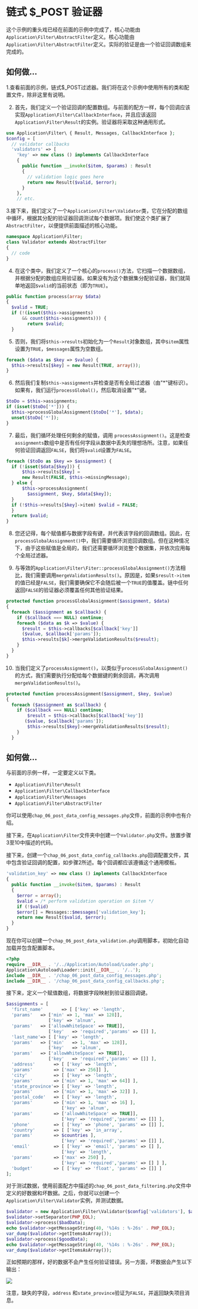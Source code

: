 # 链式 $\_POST 验证器

这个示例的重头戏已经在前面的示例中完成了，核心功能由`Application\Filter\AbstractFilter`定义。核心功能由`Application\Filter\AbstractFilter`定义。实际的验证是由一个验证回调数组来完成的。

## 如何做...

1.查看前面的示例，链式$\_POST过滤器。我们将在这个示例中使用所有的类和配置文件，除非这里有说明。

2. 首先，我们定义一个验证回调的配置数组。与前面的配方一样，每个回调应该实现`Application\Filter\CallbackInterface`，并且应该返回`Application\Filter\Result`的实例。验证器将采取这种通用形式。

```php
use Application\Filter\ { Result, Messages, CallbackInterface };
$config = [
  // validator callbacks
  'validators' => [
    'key' => new class () implements CallbackInterface 
    {
      public function __invoke($item, $params) : Result
      {
        // validation logic goes here
        return new Result($valid, $error);
      }
    },
    // etc.
```

3.接下来，我们定义了一个`Application\Filter\Validator`类，它在分配的数组中循环，根据其分配的验证器回调测试每个数据项。我们使这个类扩展了`AbstractFilter`，以便提供前面描述的核心功能。

```php
namespace Application\Filter;
class Validator extends AbstractFilter
{
  // code
}
```

4. 在这个类中，我们定义了一个核心的`process()`方法，它扫描一个数据数组，并根据分配的数组应用验证器。如果没有为这个数据集分配验证器，我们就简单地返回`$valid`的当前状态（即为`TRUE`）。

```php
public function process(array $data)
{
  $valid = TRUE;
  if (!(isset($this->assignments) 
      && count($this->assignments))) {
        return $valid;
  }
```

5. 否则，我们将`$this->results`初始化为一个`Result`对象数组，其中`$item`属性设置为`TRUE`，`$messages`属性为空数组。

```php
foreach ($data as $key => $value) {
  $this->results[$key] = new Result(TRUE, array());
}
```

6. 然后我们复制`$this->assignments`并检查是否有全局过滤器（由"\*"键标识）。如果有，我们运行`processGlobal()`，然后取消设置"\*"键。

```php
$toDo = $this->assignments;
if (isset($toDo['*'])) {
  $this->processGlobalAssignment($toDo['*'], $data);
  unset($toDo['*']);
}
```

7. 最后，我们循环处理任何剩余的赋值，调用 `processAssignment()`。这是检查`assignments`数组中是否有任何字段从数据中丢失的理想场所。注意，如果任何验证回调返回`FALSE`，我们将`$valid`设置为`FALSE`。

```php
foreach ($toDo as $key => $assignment) {
  if (!isset($data[$key])) {
      $this->results[$key] = 
      new Result(FALSE, $this->missingMessage);
  } else {
      $this->processAssignment(
        $assignment, $key, $data[$key]);
  }
  if (!$this->results[$key]->item) $valid = FALSE;
  }
  return $valid;
}
```

8. 您还记得，每个赋值都与数据字段有键，并代表该字段的回调数组。因此，在`processGlobalAssignment()`中，我们需要循环浏览回调数组。但在这种情况下，由于这些赋值是全局的，我们还需要循环浏览整个数据集，并依次应用每个全局过滤器。

9. 与等效的`Application\Filter\Fiter::processGlobalAssignment()`方法相比，我们需要调用`mergeValidationResults()`。原因是，如果`$result->item`的值已经是`FALSE`，我们需要确保它不会随后被一个`TRUE`的值覆盖。链中任何返回`FALSE`的验证器必须覆盖任何其他验证结果。

```php
protected function processGlobalAssignment($assignment, $data)
{
  foreach ($assignment as $callback) {
    if ($callback === NULL) continue;
    foreach ($data as $k => $value) {
      $result = $this->callbacks[$callback['key']]
      ($value, $callback['params']);
      $this->results[$k]->mergeValidationResults($result);
    }
  }
}
```

10. 当我们定义了`processAssignment()`，以类似于`processGlobalAssignment()`的方式，我们需要执行分配给每个数据键的剩余回调，再次调用`mergeValidationResults()`。

```php
protected function processAssignment($assignment, $key, $value)
{
  foreach ($assignment as $callback) {
    if ($callback === NULL) continue;
        $result = $this->callbacks[$callback['key']]
       ($value, $callback['params']);
        $this->results[$key]->mergeValidationResults($result);
    }
  }
```

## 如何做...

与前面的示例一样，一定要定义以下类。

* `Application\Filter\Result`
* `Application\Filter\CallbackInterface`
* `Application\Filter\Messages`
* `Application\Filter\AbstractFilter`

你可以使用`chap_06_post_data_config_messages.php`文件，前面的示例中也有介绍。

接下来，在`Application\Filter`文件夹中创建一个`Validator.php`文件。放置步骤3至10中描述的代码。

接下来，创建一个`chap_06_post_data_config_callbacks.php`回调配置文件，其中包含验证回调的配置，如步骤2所述。每个回调都应该遵循这个通用模板。

```php
'validation_key' => new class () implements CallbackInterface 
{
  public function __invoke($item, $params) : Result
  {
    $error = array();
    $valid = /* perform validation operation on $item */
    if (!$valid) 
    $error[] = Messages::$messages['validation_key'];
    return new Result($valid, $error);
  }
}
```

现在你可以创建一个`chap_06_post_data_validation.php`调用脚本，初始化自动加载并包含配置脚本。

```php
<?php
require __DIR__ . '/../Application/Autoload/Loader.php';
Application\Autoload\Loader::init(__DIR__ . '/..');
include __DIR__ . '/chap_06_post_data_config_messages.php';
include __DIR__ . '/chap_06_post_data_config_callbacks.php';
```

接下来，定义一个赋值数组，将数据字段映射到验证器回调键。

```php
$assignments = [
  'first_name'       => [ ['key' => 'length',  
  'params'   => ['min' => 1, 'max' => 128]], 
                ['key' => 'alnum',   
  'params'   => ['allowWhiteSpace' => TRUE]],
                ['key'   => 'required','params' => []] ],
  'last_name'=> [ ['key' => 'length',  
  'params'   => ['min'   => 1, 'max' => 128]],
                ['key'   => 'alnum',   
  'params'   => ['allowWhiteSpace' => TRUE]],
                ['key'   => 'required','params' => []] ],
  'address'       => [ ['key' => 'length',  
  'params'        => ['max' => 256]] ],
  'city'          => [ ['key' => 'length',  
  'params'        => ['min' => 1, 'max' => 64]] ], 
  'state_province'=> [ ['key' => 'length',  
  'params'        => ['min' => 1, 'max' => 32]] ], 
  'postal_code'   => [ ['key' => 'length',  
  'params'        => ['min' => 1, 'max' => 16] ], 
                     ['key' => 'alnum',   
  'params'        => ['allowWhiteSpace' => TRUE]],
                     ['key' => 'required','params' => []] ],
  'phone'         => [ ['key' => 'phone', 'params' => []] ],
  'country'       => [ ['key' => 'in_array',
  'params'        => $countries ], 
                     ['key' => 'required','params' => []] ],
  'email'         => [ ['key' => 'email', 'params' => [] ],
                     ['key' => 'length',  
  'params'        => ['max' => 250] ], 
                     ['key' => 'required','params' => [] ] ],
  'budget'        => [ ['key' => 'float', 'params' => []] ]
];
```

对于测试数据，使用前面配方中描述的`chap_06_post_data_filtering.php`文件中定义的好数据和坏数据。之后，你就可以创建一个`Application\Filter\Validator`实例，并测试数据。

```php
$validator = new Application\Filter\Validator($config['validators'], $assignments);
$validator->setSeparator(PHP_EOL);
$validator->process($badData);
echo $validator->getMessageString(40, '%14s : %-26s' . PHP_EOL);
var_dump($validator->getItemsAsArray());
$validator->process($goodData);
echo $validator->getMessageString(40, '%14s : %-26s' . PHP_EOL);
var_dump($validator->getItemsAsArray());
```

正如预期的那样，好的数据不会产生任何验证错误。另一方面，坏数据会产生以下输出：

![](../../.gitbook/assets/image%20%2890%29.png)

注意，缺失的字段，`address` 和`state_province`验证为`FALSE`，并返回缺失项目消息。

